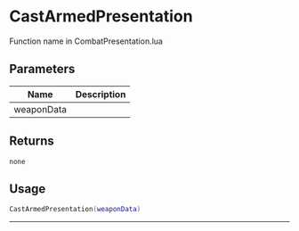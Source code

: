 # CastArmedPresentation

Function name in CombatPresentation.lua

## Parameters

| Name       | Description |
| ---------- | ----------- |
| weaponData |             |

## Returns

`none`

## Usage

```lua
CastArmedPresentation(weaponData)
```

---
